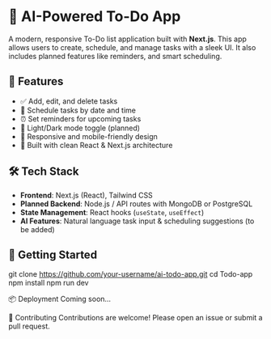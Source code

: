 # 🧠 AI-Powered To-Do App

A modern, responsive To-Do list application built with **Next.js**. This app allows users to create, schedule, and manage tasks with a sleek UI. It also includes planned features like  reminders, and smart scheduling.

## 🚀 Features

- ✅ Add, edit, and delete tasks
- 📅 Schedule tasks by date and time
- ⏰ Set reminders for upcoming tasks 
- 🌙 Light/Dark mode toggle (planned)
- 📱 Responsive and mobile-friendly design
- 🧠 Built with clean React & Next.js architecture


## 🛠️ Tech Stack

- **Frontend**: Next.js (React), Tailwind CSS
- **Planned Backend**: Node.js / API routes with MongoDB or PostgreSQL
- **State Management**: React hooks (`useState`, `useEffect`)
- **AI Features**: Natural language task input & scheduling suggestions (to be added)

## 🧪 Getting Started

git clone https://github.com/your-username/ai-todo-app.git
cd Todo-app
npm install
npm run dev


📦 Deployment
Coming soon...


🤝 Contributing
Contributions are welcome! Please open an issue or submit a pull request.


